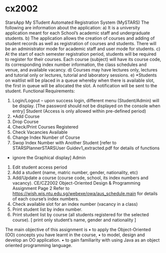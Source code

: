 # cx2002
 StarsApp
 My STudent Automated Registration System (MySTARS)
The following are information about the application:
a) It is a university application meant for each School’s academic staff and
undergraduate students.
b) The application allows the creation of courses and adding of student records as well
as registration of courses and students. There will be an administrator mode for
academic staff and user mode for students.
c) At the start of each semester registration period, students will be required to register
for their courses. Each course (subject) will have its course code, its corresponding
index number information, the class schedules and venue, and available vacancy.
d) Courses may have lectures only, lectures and tutorial only or lectures, tutorial and
laboratory sessions.
e) *Students on waitlist will be placed in a queue whereby when there is available slot,
the first in queue will be allocated the slot. A notification will be sent to the student.
Functional Requirements:
1. Login/Logout – upon success login, different menu (Student/Admin) will be display.
[The password should not be displayed on the console when entry]
Student (Access is only allowed within pre-defined period)
1. *Add Course
2. Drop Course
3. Check/Print Courses Registered
4. Check Vacancies Available
5. Change Index Number of Course
6. Swop Index Number with Another Student
[refer to STARSPlannerSTARSUser Guidev1_extracted.pdf for details of functions
- ignore the Graphical display]
Admin
1. Edit student access period
2. Add a student (name, matric number, gender, nationality, etc)
3. Add/Update a course (course code, school, its index numbers and vacancy).
CE/CZ2002 Object-Oriented Design & Programming Assignment
Page 2
Refer to https://wish.wis.ntu.edu.sg/webexe/owa/aus_schedule.main for details of
each course’s index numbers.
4. Check available slot for an index number (vacancy in a class)
5. Print student list by index number.
6. Print student list by course (all students registered for the selected course).
[ print only student’s name, gender and nationality ]
 
 
The main objective of this assignment is
• to apply the Object-Oriented (OO) concepts you have learnt in the course,
• to model, design and develop an OO application.
• to gain familiarity with using Java as an object oriented programming language.

